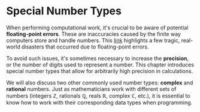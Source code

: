 # Special Number Types

When performing computational work, it's crucial to be aware of potential **floating-point errors**. These are inaccuracies caused by the finite way computers store and handle numbers. This [link](http://www-users.math.umn.edu/~arnold//455.f96/disasters.html) highlights a few tragic, real-world disasters that occurred due to floating-point errors.

To avoid such issues, it's sometimes necessary to increase the **precision**, or the number of digits used to represent a number. This chapter introduces special number types that allow for arbitrarily high precision in calculations.

We will also discuss two other commonly used number types: **complex** and **rational** numbers. Just as mathematicians work with different sets of numbers (integers $\mathbb{Z}$, rationals $\mathbb{Q}$, reals $\mathbb{R}$, complex $\mathbb{C}$, etc.), it is essential to know how to work with their corresponding data types when programming.
